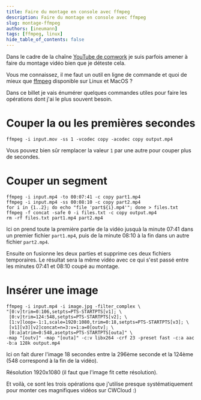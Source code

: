 ```yaml
---
title: Faire du montage en console avec ffmpeg
description: Faire du montage en console avec ffmpeg 
slug: montage-ffmpeg
authors: [ineumann]
tags: [ffmpeg, linux]
hide_table_of_contents: false
---
```


Dans le cadre de la chaîne [YouTube de comwork](https://www.youtube.com/channel/UCC2MNPcLGd_yrfwdEFvnByg) je suis parfois amener à faire du montage vidéo bien que je déteste cela.

Vous me connaissez, il me faut un outil en ligne de commande et quoi de mieux que [ffmpeg](https://ffmpeg.org) disponible sur Linux et MacOS ?

Dans ce billet je vais énumérer quelques commandes utiles pour faire les opérations dont j'ai le plus souvent besoin.

# Couper la ou les premières secondes

```shell
ffmpeg -i input.mov -ss 1 -vcodec copy -acodec copy output.mp4
```

Vous pouvez bien sûr remplacer la valeur `1` par une autre pour couper plus de secondes.

# Couper un segment

```shell
ffmpeg -i input.mp4 -to 00:07:41 -c copy part1.mp4
ffmpeg -i input.mp4 -ss 00:08:10 -c copy part2.mp4
for i in {1..2}; do echo "file 'part${i}.mp4'"; done > files.txt
ffmpeg -f concat -safe 0 -i files.txt -c copy output.mp4
rm -rf files.txt part1.mp4 part2.mp4 
```

Ici on prend toute la première partie de la vidéo jusquà la minute 07:41 dans un premier fichier `part1.mp4`, puis de la minute 08:10 à la fin dans un autre fichier `part2.mp4`.

Ensuite on fusionne les deux parties et supprime ces deux fichiers temporaires. Le résultat sera la même vidéo avec ce qui s'est passé entre les minutes 07:41 et 08:10 coupé au montage.

# Insérer une image

```shell
ffmpeg -i input.mp4 -i image.jpg -filter_complex \
"[0:v]trim=0:106,setpts=PTS-STARTPTS[v1]; \
 [0:v]trim=124:548,setpts=PTS-STARTPTS[v2]; \
 [1:v]loop=-1:1,scale=1920:1080,trim=0:18,setpts=PTS-STARTPTS[v3]; \
 [v1][v3][v2]concat=n=3:v=1:a=0[outv]; \
 [0:a]atrim=0:548,asetpts=PTS-STARTPTS[outa]" \
-map "[outv]" -map "[outa]" -c:v libx264 -crf 23 -preset fast -c:a aac -b:a 128k output.mp4
```

Ici on fait durer l'image 18 secondes entre la 296ème seconde et la 124ème (548 correspond à la fin de la vidéo).

Résolution 1920x1080 (il faut que l'image fit cette résolution).

Et voilà, ce sont les trois opérations que j'utilise presque systématiquement pour monter ces magnifiques vidéos sur CWCloud :)
